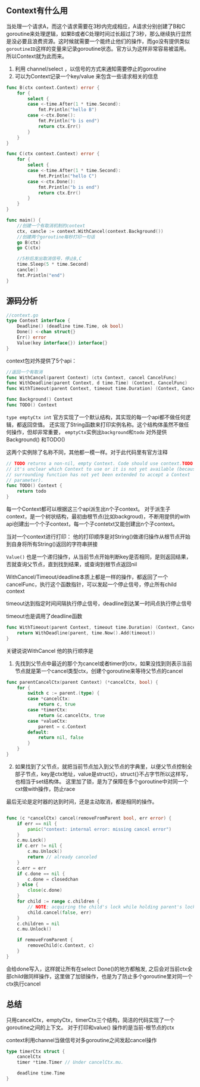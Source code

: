 
## Context有什么用
当处理一个请求A，而这个请求需要在3秒内完成相应，A请求分别创建了B和C goroutine来处理逻辑，如果B或者C处理时间过长超过了3秒，那么继续执行显然是没必要且浪费资源。这时候就需要一个能终止他们的操作，而go没有提供类似 `goroutineID`这样的变量来记录goroutine状态。官方认为这样非常容易被滥用。所以Context就为此而来。

1. 利用 channel/select ，以信号的方式来通知需要停止的goroutine
2. 可以为Context记录一个key/value 来包含一些请求相关的信息

``` go
func B(ctx context.Context) error {
	for {
		select {
		case <-time.After(1 * time.Second):
			fmt.Println("hello B")
		case <-ctx.Done():
			fmt.Println("b is end")
			return ctx.Err()
		}
	}
}

func C(ctx context.Context) error {
	for {
		select {
		case <-time.After(1 * time.Second):
			fmt.Println("hello C")
		case <-ctx.Done():
			fmt.Println("b is end")
			return ctx.Err()
		}
	}
}

func main() {
	//创建一个有取消机制的context
	ctx, cancle := context.WithCancel(context.Background())
	//创建两个goroutine每秒打印一句话
	go B(ctx)
	go C(ctx)

	//5秒后发出取消信号，停止B,C
	time.Sleep(5 * time.Second)
	cancle()
	fmt.Println("end")
}

```

## 源码分析
```go
//context.go
type Context interface {
	Deadline() (deadline time.Time, ok bool)
	Done() <-chan struct{}
	Err() error
	Value(key interface{}) interface{}
}
```

context包对外提供了5个api：
```go
//返回一个有取消
func WithCancel(parent Context) (ctx Context, cancel CancelFunc)
func WithDeadline(parent Context, d time.Time) (Context, CancelFunc)
func WithTimeout(parent Context, timeout time.Duration) (Context, CancelFunc)

func Background() Context
func TODO() Context
```

`type emptyCtx int`
官方实现了一个默认结构，其实现的每一个api都不做任何逻辑，都返回空值。
还实现了String函数来打印实例名称。这个结构体虽然不做任何操作，但却非常重要，
`emptyCtx`实例出`background`和`todo` 对外提供Background() 和TODO()

这两个实例除了名称不同，其他都一模一样。对于此代码里有官方注释

```go
// TODO returns a non-nil, empty Context. Code should use context.TODO when
// it's unclear which Context to use or it is not yet available (because the
// surrounding function has not yet been extended to accept a Context
// parameter).
func TODO() Context {
	return todo
}
```

每一个Context都可以根据这三个api派生出n个子context。
对于派生子context，是一个树状结构，最初由根节点(比如backgroud)，不断用提供的with api创建出一个个子context，每一个子contetxt又能创建出n个子context。

当对一个context进行打印：
他的打印顺序是对String()做递归操作从根节点开始到自身将所有String()返回的字符串拼接

`Value()`
也是一个递归操作，从当前节点开始判断key是否相同，是则返回结果，否就查询父节点，直到找到结果，或查询到根节点返回nil

WithCancel/Timeout/deadline本质上都是一样的操作，都返回了一个cancelFunc，执行这个函数指针，可以发起一个停止信号，停止所有child context

timeout达到指定时间间隔执行停止信号，deadline到达某一时间点执行停止信号

timeout也是调用了deadline函数
```go
func WithTimeout(parent Context, timeout time.Duration) (Context, CancelFunc) {
	return WithDeadline(parent, time.Now().Add(timeout))
}
```

关键说说WithCancel
他的执行顺序是

1. 先找到父节点中最近的那个为cancel或者timer的ctx，如果没找到则表示当前节点就是第一个cancel类型ctx，创建个goroutine来等待父节点的cancel

```go
func parentCancelCtx(parent Context) (*cancelCtx, bool) {
	for {
		switch c := parent.(type) {
		case *cancelCtx:
			return c, true
		case *timerCtx:
			return &c.cancelCtx, true
		case *valueCtx:
			parent = c.Context
		default:
			return nil, false
		}
	}
}
```

2. 如果找到了父节点，就把当前节点加入到父节点的字典里，以便父节点控制全部子节点，key是ctx地址，value是struct{}，struct{}不占字节所以这样写，也相当于set结构体。
这里加了锁，是为了保障在多个goroutine中对同一个cxt做with操作，防止race

最后无论是定时器的达到时间，还是主动取消，都是相同的操作。
```go

func (c *cancelCtx) cancel(removeFromParent bool, err error) {
	if err == nil {
		panic("context: internal error: missing cancel error")
	}
	c.mu.Lock()
	if c.err != nil {
		c.mu.Unlock()
		return // already canceled
	}
	c.err = err
	if c.done == nil {
		c.done = closedchan
	} else {
		close(c.done)
	}
	for child := range c.children {
		// NOTE: acquiring the child's lock while holding parent's lock.
		child.cancel(false, err)
	}
	c.children = nil
	c.mu.Unlock()

	if removeFromParent {
		removeChild(c.Context, c)
	}
}
```
会给done写入，这样就让所有在select Done()的地方都触发,
之后会对当前ctx全部child做同样操作，这里做了加锁操作，也是为了防止多个goroutine里对同一个ctx执行cancel

## 总结
只用cancelCtx，emptyCtx，timerCtx三个结构，简洁的代码实现了一个 goroutine之间的上下文。
对于打印和value() 操作的是当前-根节点的ctx

context利用channel当做信号对多goroutine之间发起cancel操作

```go
type timerCtx struct {
	cancelCtx
	timer *time.Timer // Under cancelCtx.mu.

	deadline time.Time
}
```